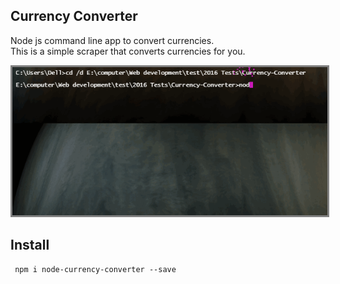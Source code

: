 ## Currency Converter
Node js command line app to convert currencies.  
This is a simple scraper that converts currencies for you.
<div align="center"> 
<img style="border:3px solid gray"  src="https://raw.githubusercontent.com/hosein2398/File-Container/master/Currency_converter/Currency.gif"/>
</div>  

## Install
```
 npm i node-currency-converter --save 
```
